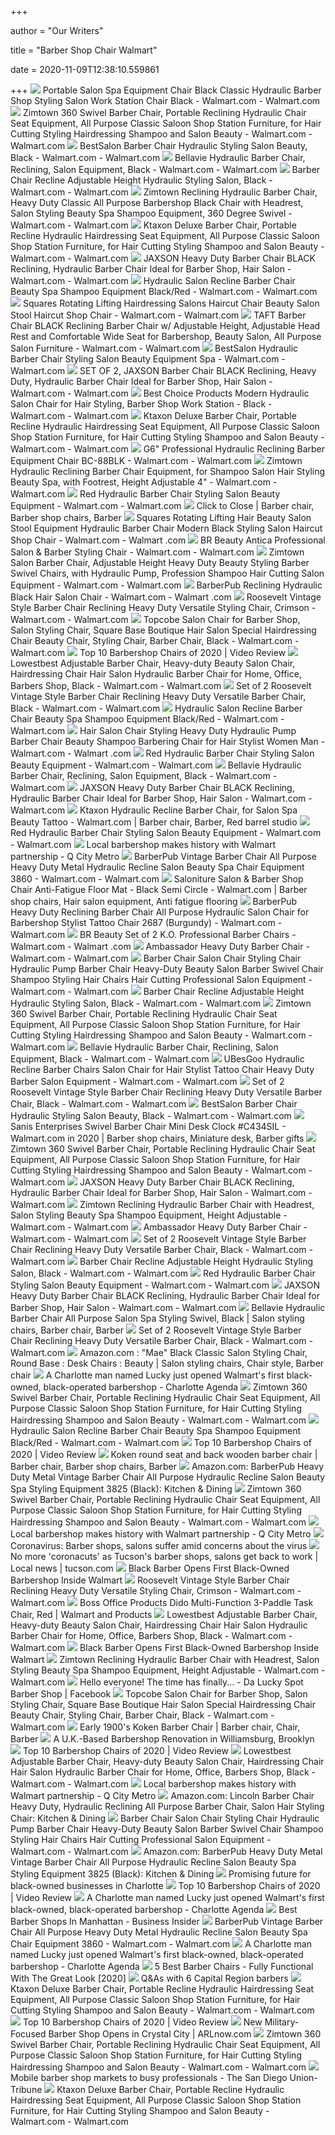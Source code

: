 +++
        
author = "Our Writers"
        
title = "Barber Shop Chair Walmart"
        
date = 2020-11-09T12:38:10.559861
        
+++
[ ![](https://i5.walmartimages.com/asr/f705a165-1dac-4d33-876a-edc4dc1e4b14_1.e042b7335a182d2341af8f5927a4e1b5.jpeg?odnWidth=612&odnHeight=612&odnBg=ffffff)](https://i5.walmartimages.com/asr/f705a165-1dac-4d33-876a-edc4dc1e4b14_1.e042b7335a182d2341af8f5927a4e1b5.jpeg?odnWidth=612&odnHeight=612&odnBg=ffffff) Portable Salon Spa Equipment Chair Black Classic Hydraulic Barber Shop  Styling Salon Work Station Chair Black - Walmart.com - Walmart.com
[ ![](https://i5.walmartimages.com/asr/ff44a8e2-49ea-4c37-85b0-2f6cb028ea7e.8020ebfbb45f53f4e939abdd30380f67.jpeg?odnWidth=612&odnHeight=612&odnBg=ffffff)](https://i5.walmartimages.com/asr/ff44a8e2-49ea-4c37-85b0-2f6cb028ea7e.8020ebfbb45f53f4e939abdd30380f67.jpeg?odnWidth=612&odnHeight=612&odnBg=ffffff) Zimtown 360 Swivel Barber Chair, Portable Reclining Hydraulic Chair Seat  Equipment, All Purpose Classic Saloon Shop Station Furniture, for Hair  Cutting Styling Hairdressing Shampoo and Salon Beauty - Walmart.com -  Walmart.com
[ ![](https://i5.walmartimages.com/asr/c088b59d-e7a7-46be-892b-fa208a996161_1.ccedc67182ed467779b8c4ead09af001.jpeg?odnWidth=612&odnHeight=612&odnBg=ffffff)](https://i5.walmartimages.com/asr/c088b59d-e7a7-46be-892b-fa208a996161_1.ccedc67182ed467779b8c4ead09af001.jpeg?odnWidth=612&odnHeight=612&odnBg=ffffff) BestSalon Barber Chair Hydraulic Styling Salon Beauty, Black - Walmart.com  - Walmart.com
[ ![](https://i5.walmartimages.com/asr/9c6ca1ea-f984-4635-a3bf-7d0bf49e2f8c_1.5ae6d17c47b47e4dc54a6c8fd3621e2c.jpeg)](https://i5.walmartimages.com/asr/9c6ca1ea-f984-4635-a3bf-7d0bf49e2f8c_1.5ae6d17c47b47e4dc54a6c8fd3621e2c.jpeg) Bellavie Hydraulic Barber Chair, Reclining, Salon Equipment, Black - Walmart.com  - Walmart.com
[ ![](https://i5.walmartimages.com/asr/113f3c6f-939a-4be8-b810-67f7dec5459c_1.9ad931f21db3edcf104d463c3b93e270.jpeg?odnWidth=612&odnHeight=612&odnBg=ffffff)](https://i5.walmartimages.com/asr/113f3c6f-939a-4be8-b810-67f7dec5459c_1.9ad931f21db3edcf104d463c3b93e270.jpeg?odnWidth=612&odnHeight=612&odnBg=ffffff) Barber Chair Recline Adjustable Height Hydraulic Styling Salon, Black -  Walmart.com - Walmart.com
[ ![](https://i5.walmartimages.com/asr/3819ce3b-fed3-4aff-b324-32ae17d878c0_1.83afa6365e835137ae3e37de453e576e.jpeg)](https://i5.walmartimages.com/asr/3819ce3b-fed3-4aff-b324-32ae17d878c0_1.83afa6365e835137ae3e37de453e576e.jpeg) Zimtown Reclining Hydraulic Barber Chair, Heavy Duty Classic All Purpose  Barbershop Black Chair with Headrest, Salon Styling Beauty Spa Shampoo  Equipment, 360 Degree Swivel - Walmart.com - Walmart.com
[ ![](https://i5.walmartimages.com/asr/f8c54132-2b13-480b-ae5b-e6fc0c302d2b.7a64b28aa58c0e84e5b3fc817771e04d.jpeg?odnWidth=612&odnHeight=612&odnBg=ffffff)](https://i5.walmartimages.com/asr/f8c54132-2b13-480b-ae5b-e6fc0c302d2b.7a64b28aa58c0e84e5b3fc817771e04d.jpeg?odnWidth=612&odnHeight=612&odnBg=ffffff) Ktaxon Deluxe Barber Chair, Portable Recline Hydraulic Hairdressing Seat  Equipment, All Purpose Classic Saloon Shop Station Furniture, for Hair  Cutting Styling Shampoo and Salon Beauty - Walmart.com - Walmart.com
[ ![](https://i5.walmartimages.com/asr/964fa335-1fbc-48f2-b592-c773ae3758b7_1.5aae990f2a3684b0eb3af55f07412bcd.jpeg)](https://i5.walmartimages.com/asr/964fa335-1fbc-48f2-b592-c773ae3758b7_1.5aae990f2a3684b0eb3af55f07412bcd.jpeg) JAXSON Heavy Duty Barber Chair BLACK Reclining, Hydraulic Barber Chair  Ideal for Barber Shop, Hair Salon - Walmart.com - Walmart.com
[ ![](https://i5.walmartimages.com/asr/c7e1fe85-8f41-4eac-9741-71b33bc47289_1.41a0fbdbeafe930189c999112f96deff.jpeg?odnWidth=612&odnHeight=612&odnBg=ffffff)](https://i5.walmartimages.com/asr/c7e1fe85-8f41-4eac-9741-71b33bc47289_1.41a0fbdbeafe930189c999112f96deff.jpeg?odnWidth=612&odnHeight=612&odnBg=ffffff) Hydraulic Salon Recline Barber Chair Beauty Spa Shampoo Equipment Black/Red  - Walmart.com - Walmart.com
[ ![](https://i5.walmartimages.com/asr/19edca51-1bf2-4b81-9230-6b305f2ae1f2_1.c2c6cf33874746d74b15d0979a70b449.jpeg?odnWidth=612&odnHeight=612&odnBg=ffffff)](https://i5.walmartimages.com/asr/19edca51-1bf2-4b81-9230-6b305f2ae1f2_1.c2c6cf33874746d74b15d0979a70b449.jpeg?odnWidth=612&odnHeight=612&odnBg=ffffff) Squares Rotating Lifting Hairdressing Salons Haircut Chair Beauty Salon  Stool Haircut Shop Chair - Walmart.com - Walmart.com
[ ![](https://i5.walmartimages.com/asr/cde96994-9aac-442f-a8c8-56bcb0e03ea9_1.288aeb75325161003d35d9bf04d9e7b1.jpeg?odnWidth=612&odnHeight=612&odnBg=ffffff)](https://i5.walmartimages.com/asr/cde96994-9aac-442f-a8c8-56bcb0e03ea9_1.288aeb75325161003d35d9bf04d9e7b1.jpeg?odnWidth=612&odnHeight=612&odnBg=ffffff) TAFT Barber Chair BLACK Reclining Barber Chair w/ Adjustable Height,  Adjustable Head Rest and Comfortable Wide Seat for Barbershop, Beauty Salon,  All Purpose Salon Furniture - Walmart.com - Walmart.com
[ ![](https://i5.walmartimages.com/asr/53c26afd-aa27-4451-bcae-4e0eb25c3d98_1.054df95b358e44fa2990e21399799a40.jpeg?odnWidth=612&odnHeight=612&odnBg=ffffff)](https://i5.walmartimages.com/asr/53c26afd-aa27-4451-bcae-4e0eb25c3d98_1.054df95b358e44fa2990e21399799a40.jpeg?odnWidth=612&odnHeight=612&odnBg=ffffff) BestSalon Hydraulic Barber Chair Styling Salon Beauty Equipment Spa -  Walmart.com - Walmart.com
[ ![](https://i5.walmartimages.com/asr/689a45d8-b662-4b90-b51e-2dc94677ba29.0029a3c8f14b58540987c98a295901d4.jpeg?odnWidth=612&odnHeight=612&odnBg=ffffff)](https://i5.walmartimages.com/asr/689a45d8-b662-4b90-b51e-2dc94677ba29.0029a3c8f14b58540987c98a295901d4.jpeg?odnWidth=612&odnHeight=612&odnBg=ffffff) SET OF 2, JAXSON Barber Chair BLACK Reclining, Heavy Duty, Hydraulic Barber  Chair Ideal for Barber Shop, Hair Salon - Walmart.com - Walmart.com
[ ![](https://i5.walmartimages.com/asr/9029dfde-857a-4198-b7db-825e92abbf02_1.7a9ba63f5689435c59b59c0d60c233da.jpeg?odnWidth=612&odnHeight=612&odnBg=ffffff)](https://i5.walmartimages.com/asr/9029dfde-857a-4198-b7db-825e92abbf02_1.7a9ba63f5689435c59b59c0d60c233da.jpeg?odnWidth=612&odnHeight=612&odnBg=ffffff) Best Choice Products Modern Hydraulic Salon Chair for Hair Styling, Barber  Shop Work Station - Black - Walmart.com - Walmart.com
[ ![](https://i5.walmartimages.com/asr/b3ca112d-fed1-498b-af44-769f91724ce6.e0d2bee6f73c7c1b21370cce2be25180.jpeg?odnWidth=612&odnHeight=612&odnBg=ffffff)](https://i5.walmartimages.com/asr/b3ca112d-fed1-498b-af44-769f91724ce6.e0d2bee6f73c7c1b21370cce2be25180.jpeg?odnWidth=612&odnHeight=612&odnBg=ffffff) Ktaxon Deluxe Barber Chair, Portable Recline Hydraulic Hairdressing Seat  Equipment, All Purpose Classic Saloon Shop Station Furniture, for Hair  Cutting Styling Shampoo and Salon Beauty - Walmart.com - Walmart.com
[ ![](https://i5.walmartimages.com/asr/b5b58b21-2433-4692-9839-d4bd4dc7e0ec_1.57d9c51cd55e41693e5486b1f29a3ea5.jpeg?odnWidth=612&odnHeight=612&odnBg=ffffff)](https://i5.walmartimages.com/asr/b5b58b21-2433-4692-9839-d4bd4dc7e0ec_1.57d9c51cd55e41693e5486b1f29a3ea5.jpeg?odnWidth=612&odnHeight=612&odnBg=ffffff) G6" Professional Hydraulic Reclining Barber Equipment Chair BC-88BLK -  Walmart.com - Walmart.com
[ ![](https://i5.walmartimages.com/asr/9f6301b2-5053-4fa4-b7f8-09c9d829eeb0_1.0daccaf3bd5651f6be72cfcc3febfa1d.jpeg?odnWidth=612&odnHeight=612&odnBg=ffffff)](https://i5.walmartimages.com/asr/9f6301b2-5053-4fa4-b7f8-09c9d829eeb0_1.0daccaf3bd5651f6be72cfcc3febfa1d.jpeg?odnWidth=612&odnHeight=612&odnBg=ffffff) Zimtown Hydraulic Reclining Barber Chair Equipment, for Shampoo Salon Hair  Styling Beauty Spa, with Footrest, Height Adjustable 4" - Walmart.com -  Walmart.com
[ ![](https://i5.walmartimages.com/asr/b1b4de24-7f1b-4021-90e4-5ae6c6784432.fb952964550d2fa4ab2c751fd8e56fcd.jpeg?odnWidth=282&odnHeight=282&odnBg=ffffff)](https://i5.walmartimages.com/asr/b1b4de24-7f1b-4021-90e4-5ae6c6784432.fb952964550d2fa4ab2c751fd8e56fcd.jpeg?odnWidth=282&odnHeight=282&odnBg=ffffff) Red Hydraulic Barber Chair Styling Salon Beauty Equipment - Walmart.com -  Walmart.com
[ ![](https://i.pinimg.com/originals/00/c7/0a/00c70a0bf7e262bf2d125b56e135d1da.jpg)](https://i.pinimg.com/originals/00/c7/0a/00c70a0bf7e262bf2d125b56e135d1da.jpg) Click to Close | Barber chair, Barber shop chairs, Barber
[ ![](https://i5.walmartimages.com/asr/3f0d68c3-ab81-488c-93e7-dd5809ad769a_1.df7656b9b958f71da482aee49564ff55.jpeg?odnWidth=612&odnHeight=612&odnBg=ffffff)](https://i5.walmartimages.com/asr/3f0d68c3-ab81-488c-93e7-dd5809ad769a_1.df7656b9b958f71da482aee49564ff55.jpeg?odnWidth=612&odnHeight=612&odnBg=ffffff) Squares Rotating Lifting Hair Beauty Salon Stool Equipment Hydraulic Barber  Chair Modern Black Styling Salon Haircut Shop Chair - Walmart.com - Walmart .com
[ ![](https://i5.walmartimages.com/asr/e2c4aed8-1c3d-4cbf-aafb-6fa7ff3cd3f2_1.374b1aaac71aab2271f6126ac8ac66a1.jpeg?odnWidth=612&odnHeight=612&odnBg=ffffff)](https://i5.walmartimages.com/asr/e2c4aed8-1c3d-4cbf-aafb-6fa7ff3cd3f2_1.374b1aaac71aab2271f6126ac8ac66a1.jpeg?odnWidth=612&odnHeight=612&odnBg=ffffff) BR Beauty Antica Professional Salon & Barber Styling Chair - Walmart.com -  Walmart.com
[ ![](https://i5.walmartimages.com/asr/6c070b3b-dd5f-4718-9289-0b1034f1759f.2db9f31fef7bc0986d3046eadfe16c42.jpeg)](https://i5.walmartimages.com/asr/6c070b3b-dd5f-4718-9289-0b1034f1759f.2db9f31fef7bc0986d3046eadfe16c42.jpeg) Zimtown Salon Barber Chair, Adjustable Height Heavy Duty Beauty Styling  Barber Swivel Chairs, with Hydraulic Pump, Profession Shampoo Hair Cutting  Salon Equipment - Walmart.com - Walmart.com
[ ![](https://i5.walmartimages.com/asr/7f969e08-df90-45c3-9944-e238f28c0a72_1.b8536b2bceba7be7bf469dceb3a013ed.jpeg?odnWidth=612&odnHeight=612&odnBg=ffffff)](https://i5.walmartimages.com/asr/7f969e08-df90-45c3-9944-e238f28c0a72_1.b8536b2bceba7be7bf469dceb3a013ed.jpeg?odnWidth=612&odnHeight=612&odnBg=ffffff) BarberPub Reclining Hydraulic Black Hair Salon Chair - Walmart.com - Walmart .com
[ ![](https://i5.walmartimages.com/asr/3fc4850f-b129-41d9-8679-aafa8c17b0c8_1.45c5826b88816affc7e253bbdfb75132.jpeg?odnWidth=612&odnHeight=612&odnBg=ffffff)](https://i5.walmartimages.com/asr/3fc4850f-b129-41d9-8679-aafa8c17b0c8_1.45c5826b88816affc7e253bbdfb75132.jpeg?odnWidth=612&odnHeight=612&odnBg=ffffff) Roosevelt Vintage Style Barber Chair Reclining Heavy Duty Versatile Styling  Chair, Crimson - Walmart.com - Walmart.com
[ ![](https://i5.walmartimages.com/asr/4fe01c19-fc06-43d4-bff3-e1ffa9b7e24b_1.59856f56f242fc78ee4bf5bf00dab3ff.jpeg)](https://i5.walmartimages.com/asr/4fe01c19-fc06-43d4-bff3-e1ffa9b7e24b_1.59856f56f242fc78ee4bf5bf00dab3ff.jpeg) Topcobe Salon Chair for Barber Shop, Salon Styling Chair, Square Base  Boutique Hair Salon Special Hairdressing Chair Beauty Chair, Styling Chair, Barber  Chair, Black - Walmart.com - Walmart.com
[ ![](https://images.ezvid.com/image/upload/fl_immutable_cache/e_trim/c_pad,f_auto,h_270,q_auto:eco/v9t2ughqyk1sjyqkoabx)](https://images.ezvid.com/image/upload/fl_immutable_cache/e_trim/c_pad,f_auto,h_270,q_auto:eco/v9t2ughqyk1sjyqkoabx) Top 10 Barbershop Chairs of 2020 | Video Review
[ ![](https://i5.walmartimages.com/asr/b187c7f1-3253-4fd5-84cb-49049e206c6b_1.da7a481f0cc36ee5aeb089734f855c41.jpeg)](https://i5.walmartimages.com/asr/b187c7f1-3253-4fd5-84cb-49049e206c6b_1.da7a481f0cc36ee5aeb089734f855c41.jpeg) Lowestbest Adjustable Barber Chair, Heavy-duty Beauty Salon Chair,  Hairdressing Chair Hair Salon Hydraulic Barber Chair for Home, Office, Barbers  Shop, Black - Walmart.com - Walmart.com
[ ![](https://i5.walmartimages.com/asr/aa7530b9-4fd7-4cbc-8e46-dba9f6571242.e6bbae7787fb99228535b7b4b4793632.jpeg)](https://i5.walmartimages.com/asr/aa7530b9-4fd7-4cbc-8e46-dba9f6571242.e6bbae7787fb99228535b7b4b4793632.jpeg) Set of 2 Roosevelt Vintage Style Barber Chair Reclining Heavy Duty  Versatile Barber Chair, Black - Walmart.com - Walmart.com
[ ![](https://i5.walmartimages.com/asr/9633305e-c961-4dd0-bc1c-e1ad5fb88030_1.cb7d2e11c2a63560d7313403e743e776.jpeg)](https://i5.walmartimages.com/asr/9633305e-c961-4dd0-bc1c-e1ad5fb88030_1.cb7d2e11c2a63560d7313403e743e776.jpeg) Hydraulic Salon Recline Barber Chair Beauty Spa Shampoo Equipment Black/Red  - Walmart.com - Walmart.com
[ ![](https://i5.walmartimages.com/asr/bab49eec-981e-4628-9dae-2077aa647388_1.2a790aee721023211210c8d5217c7763.jpeg?odnWidth=612&odnHeight=612&odnBg=ffffff)](https://i5.walmartimages.com/asr/bab49eec-981e-4628-9dae-2077aa647388_1.2a790aee721023211210c8d5217c7763.jpeg?odnWidth=612&odnHeight=612&odnBg=ffffff) Hair Salon Chair Styling Heavy Duty Hydraulic Pump Barber Chair Beauty  Shampoo Barbering Chair for Hair Stylist Women Man - Walmart.com - Walmart .com
[ ![](https://i5.walmartimages.com/asr/4ba6527f-0b7f-410a-8f6c-7a466ec3b600.5ce144e0ebf4ef93f988292f932a32d4.jpeg?odnWidth=282&odnHeight=282&odnBg=ffffff)](https://i5.walmartimages.com/asr/4ba6527f-0b7f-410a-8f6c-7a466ec3b600.5ce144e0ebf4ef93f988292f932a32d4.jpeg?odnWidth=282&odnHeight=282&odnBg=ffffff) Red Hydraulic Barber Chair Styling Salon Beauty Equipment - Walmart.com -  Walmart.com
[ ![](https://i5.walmartimages.com/asr/61f32275-19a0-446d-9801-89bd0008e47e_1.db75cc734553c53421e4a88f3bb2eba2.jpeg)](https://i5.walmartimages.com/asr/61f32275-19a0-446d-9801-89bd0008e47e_1.db75cc734553c53421e4a88f3bb2eba2.jpeg) Bellavie Hydraulic Barber Chair, Reclining, Salon Equipment, Black - Walmart.com  - Walmart.com
[ ![](https://i5.walmartimages.com/asr/878c922c-462a-47d0-97fd-df016cb2c14c.9007a00ad546e76b451b17afd66d4bd1.jpeg)](https://i5.walmartimages.com/asr/878c922c-462a-47d0-97fd-df016cb2c14c.9007a00ad546e76b451b17afd66d4bd1.jpeg) JAXSON Heavy Duty Barber Chair BLACK Reclining, Hydraulic Barber Chair  Ideal for Barber Shop, Hair Salon - Walmart.com - Walmart.com
[ ![](https://i.pinimg.com/474x/52/83/9c/52839cbcfa0c65e0f6b957f800ee0b6d.jpg)](https://i.pinimg.com/474x/52/83/9c/52839cbcfa0c65e0f6b957f800ee0b6d.jpg) Ktaxon Hydraulic Recline Barber Chair, for Salon Spa Beauty Tattoo - Walmart.com  | Barber chair, Barber, Red barrel studio
[ ![](https://i5.walmartimages.com/asr/4ce53436-fb89-4653-ba8f-27c0fc2c9389_1.1927c8def92e5a7e4bed39ee16980b4e.jpeg)](https://i5.walmartimages.com/asr/4ce53436-fb89-4653-ba8f-27c0fc2c9389_1.1927c8def92e5a7e4bed39ee16980b4e.jpeg) Red Hydraulic Barber Chair Styling Salon Beauty Equipment - Walmart.com -  Walmart.com
[ ![](https://qcitymetro.com/wp-content/uploads/2019/09/Shaun-Corbett-Lucky-Spot-barbershop.jpg)](https://qcitymetro.com/wp-content/uploads/2019/09/Shaun-Corbett-Lucky-Spot-barbershop.jpg) Local barbershop makes history with Walmart partnership - Q City Metro
[ ![](https://i5.walmartimages.com/asr/209f7ae5-b4f5-4398-9ab6-f21c542dc92b_1.47422b6795445251ebf14f50298b3332.jpeg)](https://i5.walmartimages.com/asr/209f7ae5-b4f5-4398-9ab6-f21c542dc92b_1.47422b6795445251ebf14f50298b3332.jpeg) BarberPub Vintage Barber Chair All Purpose Heavy Duty Metal Hydraulic  Recline Salon Beauty Spa Chair Equipment 3860 - Walmart.com - Walmart.com
[ ![](https://i.pinimg.com/originals/de/7b/5e/de7b5e35b485c8a81a0b1e75495dc5b1.jpg)](https://i.pinimg.com/originals/de/7b/5e/de7b5e35b485c8a81a0b1e75495dc5b1.jpg) Saloniture Salon & Barber Shop Chair Anti-Fatigue Floor Mat - Black Semi  Circle - Walmart.com | Barber shop chairs, Hair salon equipment, Anti  fatigue flooring
[ ![](https://i5.walmartimages.com/asr/17824e58-089c-426b-afec-eb89f0e09b79_1.1c0f12b3d6a11d660e6879a2b14fe0e3.jpeg)](https://i5.walmartimages.com/asr/17824e58-089c-426b-afec-eb89f0e09b79_1.1c0f12b3d6a11d660e6879a2b14fe0e3.jpeg) BarberPub Heavy Duty Reclining Barber Chair All Purpose Hydraulic Salon  Chair for Barbershop Stylist Tattoo Chair 2687 (Burgundy) - Walmart.com -  Walmart.com
[ ![](https://i5.walmartimages.com/asr/df9f19e5-8e82-4c8a-8349-8f0bced4fed3_1.b28a9301db525d64f2fcfce803bd0c70.jpeg)](https://i5.walmartimages.com/asr/df9f19e5-8e82-4c8a-8349-8f0bced4fed3_1.b28a9301db525d64f2fcfce803bd0c70.jpeg) BR Beauty Set of 2 K.O. Professional Barber Chairs - Walmart.com - Walmart .com
[ ![](https://i5.walmartimages.com/asr/45b037a5-6a1b-41dd-9f15-4ab120f8e3ee_1.5fe155daf7f25c004c17c9991b61a3ee.jpeg)](https://i5.walmartimages.com/asr/45b037a5-6a1b-41dd-9f15-4ab120f8e3ee_1.5fe155daf7f25c004c17c9991b61a3ee.jpeg) Ambassador Heavy Duty Barber Chair - Walmart.com - Walmart.com
[ ![](https://i5.walmartimages.com/asr/0ff2af60-5e12-41f8-95d0-b4615c5f0c43_1.0eacb928dee6e639fef19491d0b9772a.jpeg?odnWidth=612&odnHeight=612&odnBg=ffffff)](https://i5.walmartimages.com/asr/0ff2af60-5e12-41f8-95d0-b4615c5f0c43_1.0eacb928dee6e639fef19491d0b9772a.jpeg?odnWidth=612&odnHeight=612&odnBg=ffffff) Barber Chair Salon Chair Styling Chair Hydraulic Pump Barber Chair  Heavy-Duty Beauty Salon Barber Swivel Chair Shampoo Styling Hair Chairs  Hair Cutting Professional Salon Equipment - Walmart.com - Walmart.com
[ ![](https://i5.walmartimages.com/asr/fe4e5c20-bcb1-47d0-b14b-642b5c181cf8_1.ea04eb31b837c4d008a32fc1fd906d36.jpeg)](https://i5.walmartimages.com/asr/fe4e5c20-bcb1-47d0-b14b-642b5c181cf8_1.ea04eb31b837c4d008a32fc1fd906d36.jpeg) Barber Chair Recline Adjustable Height Hydraulic Styling Salon, Black -  Walmart.com - Walmart.com
[ ![](https://i5.walmartimages.com/asr/1d7376ce-ecb3-4f13-a3cd-10fc7cc84dd2.ea313c6ecc6f9c1fe80648dddcf68c2e.jpeg)](https://i5.walmartimages.com/asr/1d7376ce-ecb3-4f13-a3cd-10fc7cc84dd2.ea313c6ecc6f9c1fe80648dddcf68c2e.jpeg) Zimtown 360 Swivel Barber Chair, Portable Reclining Hydraulic Chair Seat  Equipment, All Purpose Classic Saloon Shop Station Furniture, for Hair  Cutting Styling Hairdressing Shampoo and Salon Beauty - Walmart.com -  Walmart.com
[ ![](https://i5.walmartimages.com/asr/736b26f2-7bcc-42bc-8673-271f0facab92_1.77c9534cd7ee9fd0644cac451489e216.jpeg)](https://i5.walmartimages.com/asr/736b26f2-7bcc-42bc-8673-271f0facab92_1.77c9534cd7ee9fd0644cac451489e216.jpeg) Bellavie Hydraulic Barber Chair, Reclining, Salon Equipment, Black - Walmart.com  - Walmart.com
[ ![](https://i5.walmartimages.com/asr/37912d8e-fcaf-486a-a380-bbe4756ac617_1.ceb273f6ce1d3ac9a1edc79be24834e6.jpeg?odnWidth=612&odnHeight=612&odnBg=ffffff)](https://i5.walmartimages.com/asr/37912d8e-fcaf-486a-a380-bbe4756ac617_1.ceb273f6ce1d3ac9a1edc79be24834e6.jpeg?odnWidth=612&odnHeight=612&odnBg=ffffff) UBesGoo Hydraulic Recline Barber Chairs Salon Chair for Hair Stylist Tattoo  Chair Heavy Duty Barber Salon Equipment - Walmart.com - Walmart.com
[ ![](https://i5.walmartimages.com/asr/a4b8fdd3-0fbc-4756-a5de-bc00fba9a301.8587322ed2d5551aa1f7e82652411753.jpeg)](https://i5.walmartimages.com/asr/a4b8fdd3-0fbc-4756-a5de-bc00fba9a301.8587322ed2d5551aa1f7e82652411753.jpeg) Set of 2 Roosevelt Vintage Style Barber Chair Reclining Heavy Duty  Versatile Barber Chair, Black - Walmart.com - Walmart.com
[ ![](https://i5.walmartimages.com/asr/bcc5e61a-71c8-4776-824d-cf681e46e5e1_1.d83cc3da6b989e1fba122dd4f40fde0c.jpeg)](https://i5.walmartimages.com/asr/bcc5e61a-71c8-4776-824d-cf681e46e5e1_1.d83cc3da6b989e1fba122dd4f40fde0c.jpeg) BestSalon Barber Chair Hydraulic Styling Salon Beauty, Black - Walmart.com  - Walmart.com
[ ![](https://i.pinimg.com/474x/c8/53/25/c8532513e3952576c436db81102d6751.jpg)](https://i.pinimg.com/474x/c8/53/25/c8532513e3952576c436db81102d6751.jpg) Sanis Enterprises Swivel Barber Chair Mini Desk Clock #C434SIL - Walmart.com  in 2020 | Barber shop chairs, Miniature desk, Barber gifts
[ ![](https://i5.walmartimages.com/asr/6a55dc63-581d-4bef-860a-bf4e9c29c78b.2f4fa8a4e00129ac50593a52bd5387ba.jpeg)](https://i5.walmartimages.com/asr/6a55dc63-581d-4bef-860a-bf4e9c29c78b.2f4fa8a4e00129ac50593a52bd5387ba.jpeg) Zimtown 360 Swivel Barber Chair, Portable Reclining Hydraulic Chair Seat  Equipment, All Purpose Classic Saloon Shop Station Furniture, for Hair  Cutting Styling Hairdressing Shampoo and Salon Beauty - Walmart.com -  Walmart.com
[ ![](https://i5.walmartimages.com/asr/1eb511aa-7dbf-49e6-b3f8-7d3de09f110f.4458430fb22f186cc9c190a22a710e44.jpeg)](https://i5.walmartimages.com/asr/1eb511aa-7dbf-49e6-b3f8-7d3de09f110f.4458430fb22f186cc9c190a22a710e44.jpeg) JAXSON Heavy Duty Barber Chair BLACK Reclining, Hydraulic Barber Chair  Ideal for Barber Shop, Hair Salon - Walmart.com - Walmart.com
[ ![](https://i5.walmartimages.com/asr/3538bea1-8ece-4e3f-a143-885463eaefe3_1.8b7e81181db9b0a5b044bf65407d4a13.jpeg)](https://i5.walmartimages.com/asr/3538bea1-8ece-4e3f-a143-885463eaefe3_1.8b7e81181db9b0a5b044bf65407d4a13.jpeg) Zimtown Reclining Hydraulic Barber Chair with Headrest, Salon Styling  Beauty Spa Shampoo Equipment, Height Adjustable - Walmart.com - Walmart.com
[ ![](https://i5.walmartimages.com/asr/abc096ad-07f5-4b6b-a3fd-deb20885852f_1.e8ef3e3483e69f1ecc0df7e11bc5c077.jpeg)](https://i5.walmartimages.com/asr/abc096ad-07f5-4b6b-a3fd-deb20885852f_1.e8ef3e3483e69f1ecc0df7e11bc5c077.jpeg) Ambassador Heavy Duty Barber Chair - Walmart.com - Walmart.com
[ ![](https://i5.walmartimages.com/asr/9845c098-4cf0-47cd-9d13-0ec7eaf2813b.4269e515cbd7bb7e99448c52739ef180.jpeg)](https://i5.walmartimages.com/asr/9845c098-4cf0-47cd-9d13-0ec7eaf2813b.4269e515cbd7bb7e99448c52739ef180.jpeg) Set of 2 Roosevelt Vintage Style Barber Chair Reclining Heavy Duty  Versatile Barber Chair, Black - Walmart.com - Walmart.com
[ ![](https://i5.walmartimages.com/asr/a3ad67b5-5f45-47f6-8503-36dab02fec67_1.8172f3a949a2700ba37ab64e5296502f.jpeg)](https://i5.walmartimages.com/asr/a3ad67b5-5f45-47f6-8503-36dab02fec67_1.8172f3a949a2700ba37ab64e5296502f.jpeg) Barber Chair Recline Adjustable Height Hydraulic Styling Salon, Black -  Walmart.com - Walmart.com
[ ![](https://i5.walmartimages.com/asr/fc45235a-8c3c-4d97-8306-54aff108bb09_1.885aafb2b0dacd195c7b12bb2074404e.jpeg)](https://i5.walmartimages.com/asr/fc45235a-8c3c-4d97-8306-54aff108bb09_1.885aafb2b0dacd195c7b12bb2074404e.jpeg) Red Hydraulic Barber Chair Styling Salon Beauty Equipment - Walmart.com -  Walmart.com
[ ![](https://i5.walmartimages.com/asr/bf2d4ad3-aada-4331-8dc3-57ea5b0012a5.38b33121b35a8082ea0d9d83d2fda36e.jpeg)](https://i5.walmartimages.com/asr/bf2d4ad3-aada-4331-8dc3-57ea5b0012a5.38b33121b35a8082ea0d9d83d2fda36e.jpeg) JAXSON Heavy Duty Barber Chair BLACK Reclining, Hydraulic Barber Chair  Ideal for Barber Shop, Hair Salon - Walmart.com - Walmart.com
[ ![](https://i.pinimg.com/originals/14/42/33/144233210ab0c7bcb0a389a43e14b6d7.jpg)](https://i.pinimg.com/originals/14/42/33/144233210ab0c7bcb0a389a43e14b6d7.jpg) Bellavie Hydraulic Barber Chair All Purpose Salon Spa Styling Swivel, Black  | Salon styling chairs, Barber chair, Barber
[ ![](https://i5.walmartimages.com/asr/6a62c118-6ad2-499e-b2e9-0fe8d11000ae.80d8460d48a979b4cd4400499cf18048.jpeg)](https://i5.walmartimages.com/asr/6a62c118-6ad2-499e-b2e9-0fe8d11000ae.80d8460d48a979b4cd4400499cf18048.jpeg) Set of 2 Roosevelt Vintage Style Barber Chair Reclining Heavy Duty  Versatile Barber Chair, Black - Walmart.com - Walmart.com
[ ![](https://i.pinimg.com/originals/b4/d8/d6/b4d8d61c579156c4cd2dceb632a3e2ff.jpg)](https://i.pinimg.com/originals/b4/d8/d6/b4d8d61c579156c4cd2dceb632a3e2ff.jpg) Amazon.com : "Mae" Black Classic Salon Styling Chair, Round Base : Desk  Chairs : Beauty | Salon styling chairs, Chair style, Barber chair
[ ![](https://charlotteagenda-charlotteagenda.netdna-ssl.com/wp-content/uploads/2019/10/Lucky_Walmart.jpg)](https://charlotteagenda-charlotteagenda.netdna-ssl.com/wp-content/uploads/2019/10/Lucky_Walmart.jpg) A Charlotte man named Lucky just opened Walmart's first black-owned,  black-operated barbershop - Charlotte Agenda
[ ![](https://i5.walmartimages.com/asr/690c47aa-df90-43f8-9e70-d32f2b16558e.ee4f8bf120d2dcc66013e9d128afc097.jpeg)](https://i5.walmartimages.com/asr/690c47aa-df90-43f8-9e70-d32f2b16558e.ee4f8bf120d2dcc66013e9d128afc097.jpeg) Zimtown 360 Swivel Barber Chair, Portable Reclining Hydraulic Chair Seat  Equipment, All Purpose Classic Saloon Shop Station Furniture, for Hair  Cutting Styling Hairdressing Shampoo and Salon Beauty - Walmart.com -  Walmart.com
[ ![](https://i5.walmartimages.com/asr/ad30e4d4-806d-49f5-86f1-a3390216cdf2_1.129d9518b20a9c65541af7c9a1b004d7.jpeg)](https://i5.walmartimages.com/asr/ad30e4d4-806d-49f5-86f1-a3390216cdf2_1.129d9518b20a9c65541af7c9a1b004d7.jpeg) Hydraulic Salon Recline Barber Chair Beauty Spa Shampoo Equipment Black/Red  - Walmart.com - Walmart.com
[ ![](https://images.ezvid.com/image/upload/c_scale,f_auto,h_720,q_auto:eco,w_1280/c_scale,h_720,l_swvde36fxaazml68wx3e,w_1280/white16by9_sqmvhu)](https://images.ezvid.com/image/upload/c_scale,f_auto,h_720,q_auto:eco,w_1280/c_scale,h_720,l_swvde36fxaazml68wx3e,w_1280/white16by9_sqmvhu) Top 10 Barbershop Chairs of 2020 | Video Review
[ ![](https://i.pinimg.com/originals/c0/e8/dd/c0e8dd25f9c0c13be476665051518738.jpg)](https://i.pinimg.com/originals/c0/e8/dd/c0e8dd25f9c0c13be476665051518738.jpg) Koken round seat and back wooden barber chair | Barber chair, Barber shop  chairs, Barber
[ ![](https://images-na.ssl-images-amazon.com/images/I/71zySWfPFDL._AC_SL1500_.jpg)](https://images-na.ssl-images-amazon.com/images/I/71zySWfPFDL._AC_SL1500_.jpg) Amazon.com: BarberPub Heavy Duty Metal Vintage Barber Chair All Purpose  Hydraulic Recline Salon Beauty Spa Styling Equipment 3825 (Black): Kitchen  & Dining
[ ![](https://i5.walmartimages.com/asr/34848b40-aacf-43fc-9195-293dc0a5c562.3c8c5f7ba9e88c62093c83745fecae20.jpeg)](https://i5.walmartimages.com/asr/34848b40-aacf-43fc-9195-293dc0a5c562.3c8c5f7ba9e88c62093c83745fecae20.jpeg) Zimtown 360 Swivel Barber Chair, Portable Reclining Hydraulic Chair Seat  Equipment, All Purpose Classic Saloon Shop Station Furniture, for Hair  Cutting Styling Hairdressing Shampoo and Salon Beauty - Walmart.com -  Walmart.com
[ ![](https://qcitymetro.com/wp-content/uploads/2019/09/Lucky-Spot-barbershop.jpg)](https://qcitymetro.com/wp-content/uploads/2019/09/Lucky-Spot-barbershop.jpg) Local barbershop makes history with Walmart partnership - Q City Metro
[ ![](https://www.gannett-cdn.com/presto/2020/04/10/USAT/0dd90475-863f-4d33-afea-309b86bac65c-Robert_Koske.jpg)](https://www.gannett-cdn.com/presto/2020/04/10/USAT/0dd90475-863f-4d33-afea-309b86bac65c-Robert_Koske.jpg) Coronavirus: Barber shops, salons suffer amid concerns about the virus
[ ![](https://bloximages.chicago2.vip.townnews.com/tucson.com/content/tncms/assets/v3/editorial/5/a4/5a4431e2-53c1-54c8-aa39-4ae68c680147/5eb5ea53abbca.image.jpg?crop=1826%2C1027%2C0%2C53&resize=1826%2C1027&order=crop%2Cresize)](https://bloximages.chicago2.vip.townnews.com/tucson.com/content/tncms/assets/v3/editorial/5/a4/5a4431e2-53c1-54c8-aa39-4ae68c680147/5eb5ea53abbca.image.jpg?crop=1826%2C1027%2C0%2C53&resize=1826%2C1027&order=crop%2Cresize) No more 'coronacuts' as Tucson's barber shops, salons get back to work |  Local news | tucson.com
[ ![](https://www.blackenterprise.com/wp-content/blogs.dir/1/files/2019/12/Black-Barbershop.jpg)](https://www.blackenterprise.com/wp-content/blogs.dir/1/files/2019/12/Black-Barbershop.jpg) Black Barber Opens First Black-Owned Barbershop Inside Walmart
[ ![](https://i5.walmartimages.com/asr/2f8b945a-f1b5-4a91-99f1-2c62d2f83cc3_1.7fee3ce81ca09b83ac484d8b053980e3.jpeg)](https://i5.walmartimages.com/asr/2f8b945a-f1b5-4a91-99f1-2c62d2f83cc3_1.7fee3ce81ca09b83ac484d8b053980e3.jpeg) Roosevelt Vintage Style Barber Chair Reclining Heavy Duty Versatile Styling  Chair, Crimson - Walmart.com - Walmart.com
[ ![](https://i.pinimg.com/236x/3f/a2/06/3fa2069a4ead7b4529fbcc036a4c01c5--barber-shop-interior-vintage-barber.jpg)](https://i.pinimg.com/236x/3f/a2/06/3fa2069a4ead7b4529fbcc036a4c01c5--barber-shop-interior-vintage-barber.jpg) Boss Office Products Dido Multi-Function 3-Paddle Task Chair, Red | Walmart  and Products
[ ![](https://i5.walmartimages.com/asr/3b84f2bc-0d4d-4e13-ae3e-b948c4577a92_1.9054be34950bf59e5205447be8e3d151.jpeg)](https://i5.walmartimages.com/asr/3b84f2bc-0d4d-4e13-ae3e-b948c4577a92_1.9054be34950bf59e5205447be8e3d151.jpeg) Lowestbest Adjustable Barber Chair, Heavy-duty Beauty Salon Chair,  Hairdressing Chair Hair Salon Hydraulic Barber Chair for Home, Office, Barbers  Shop, Black - Walmart.com - Walmart.com
[ ![](https://a9p9n2x2.stackpathcdn.com/wp-content/blogs.dir/1/files/2019/12/black-barber-1024x1024.jpg)](https://a9p9n2x2.stackpathcdn.com/wp-content/blogs.dir/1/files/2019/12/black-barber-1024x1024.jpg) Black Barber Opens First Black-Owned Barbershop Inside Walmart
[ ![](https://i5.walmartimages.com/asr/0a543d1e-d548-4e16-a25b-4bf9e43af995_1.7e4be92938d00395c2c923230cbe1f88.jpeg)](https://i5.walmartimages.com/asr/0a543d1e-d548-4e16-a25b-4bf9e43af995_1.7e4be92938d00395c2c923230cbe1f88.jpeg) Zimtown Reclining Hydraulic Barber Chair with Headrest, Salon Styling  Beauty Spa Shampoo Equipment, Height Adjustable - Walmart.com - Walmart.com
[ ![](https://lookaside.fbsbx.com/lookaside/crawler/media/?media_id=2414129521988944)](https://lookaside.fbsbx.com/lookaside/crawler/media/?media_id=2414129521988944) Hello everyone! The time has finally... - Da Lucky Spot Barber Shop |  Facebook
[ ![](https://i5.walmartimages.com/asr/f9b8f6a9-a8d2-4163-b16c-207090cd7ae9_1.08fe459a8dee8e9d7ae3d0fde0996e86.jpeg)](https://i5.walmartimages.com/asr/f9b8f6a9-a8d2-4163-b16c-207090cd7ae9_1.08fe459a8dee8e9d7ae3d0fde0996e86.jpeg) Topcobe Salon Chair for Barber Shop, Salon Styling Chair, Square Base  Boutique Hair Salon Special Hairdressing Chair Beauty Chair, Styling Chair, Barber  Chair, Black - Walmart.com - Walmart.com
[ ![](https://i.pinimg.com/originals/c7/f5/67/c7f56750ff25067c130ee3ecf2154d78.jpg)](https://i.pinimg.com/originals/c7/f5/67/c7f56750ff25067c130ee3ecf2154d78.jpg) Early 1900's Koken Barber Chair | Barber chair, Chair, Barber
[ ![](https://sweeten.com/wp-content/uploads/2019/07/SWEETEN-StevenRoss-BarberShop-05.jpg)](https://sweeten.com/wp-content/uploads/2019/07/SWEETEN-StevenRoss-BarberShop-05.jpg) A U.K.-Based Barbershop Renovation in Williamsburg, Brooklyn
[ ![](https://images.ezvid.com/image/upload/fl_immutable_cache/e_trim/c_pad,f_auto,h_270,q_auto:eco/bporwvp18tpdgqh7njd2)](https://images.ezvid.com/image/upload/fl_immutable_cache/e_trim/c_pad,f_auto,h_270,q_auto:eco/bporwvp18tpdgqh7njd2) Top 10 Barbershop Chairs of 2020 | Video Review
[ ![](https://i5.walmartimages.com/asr/3ccff21d-0732-49b7-8576-8603f3ac27a1_1.85e3d7eae47b8b35217d037f29b60f06.jpeg)](https://i5.walmartimages.com/asr/3ccff21d-0732-49b7-8576-8603f3ac27a1_1.85e3d7eae47b8b35217d037f29b60f06.jpeg) Lowestbest Adjustable Barber Chair, Heavy-duty Beauty Salon Chair,  Hairdressing Chair Hair Salon Hydraulic Barber Chair for Home, Office, Barbers  Shop, Black - Walmart.com - Walmart.com
[ ![](http://qcitymetro.com/wp-content/uploads/2019/09/Tim-Ellerbe-Lucky-Spot-barbershop-solo-1024x682.jpg)](http://qcitymetro.com/wp-content/uploads/2019/09/Tim-Ellerbe-Lucky-Spot-barbershop-solo-1024x682.jpg) Local barbershop makes history with Walmart partnership - Q City Metro
[ ![](https://images-na.ssl-images-amazon.com/images/I/71xvDhZecIL._SL1500_.jpg)](https://images-na.ssl-images-amazon.com/images/I/71xvDhZecIL._SL1500_.jpg) Amazon.com: Lincoln Barber Chair Heavy Duty, Hydraulic Reclining All  Purpose Barber Chair, Salon Hair Styling Chair: Kitchen & Dining
[ ![](https://i5.walmartimages.com/asr/5ceb733e-c745-4310-9622-eb8b23b4df37_1.765c5ba77056e1d6b3d3fa956e6ec1b5.jpeg)](https://i5.walmartimages.com/asr/5ceb733e-c745-4310-9622-eb8b23b4df37_1.765c5ba77056e1d6b3d3fa956e6ec1b5.jpeg) Barber Chair Salon Chair Styling Chair Hydraulic Pump Barber Chair  Heavy-Duty Beauty Salon Barber Swivel Chair Shampoo Styling Hair Chairs  Hair Cutting Professional Salon Equipment - Walmart.com - Walmart.com
[ ![](https://m.media-amazon.com/images/S/aplus-media/vc/5fb4899b-1964-4578-8a18-6856e717847f.__CR3,0,1940,1200_PT0_SX970_V1___.jpg)](https://m.media-amazon.com/images/S/aplus-media/vc/5fb4899b-1964-4578-8a18-6856e717847f.__CR3,0,1940,1200_PT0_SX970_V1___.jpg) Amazon.com: BarberPub Heavy Duty Metal Vintage Barber Chair All Purpose  Hydraulic Recline Salon Beauty Spa Styling Equipment 3825 (Black): Kitchen  & Dining
[ ![](https://d1acid63ghtydj.cloudfront.net/10-05-2019/t_52e7445e582248e7876ffc5f6fa859fb_name_file_1280x720_2000_v3_1_.jpg)](https://d1acid63ghtydj.cloudfront.net/10-05-2019/t_52e7445e582248e7876ffc5f6fa859fb_name_file_1280x720_2000_v3_1_.jpg) Promising future for black-owned businesses in Charlotte
[ ![](https://images.ezvid.com/image/upload/fl_immutable_cache/e_trim/c_pad,f_auto,h_300,w_600,q_auto:eco/taal1xecevsj15xftuic)](https://images.ezvid.com/image/upload/fl_immutable_cache/e_trim/c_pad,f_auto,h_300,w_600,q_auto:eco/taal1xecevsj15xftuic) Top 10 Barbershop Chairs of 2020 | Video Review
[ ![](https://charlotteagenda-charlotteagenda.netdna-ssl.com/wp-content/uploads/2019/10/DaLuckySpot.jpg)](https://charlotteagenda-charlotteagenda.netdna-ssl.com/wp-content/uploads/2019/10/DaLuckySpot.jpg) A Charlotte man named Lucky just opened Walmart's first black-owned,  black-operated barbershop - Charlotte Agenda
[ ![](https://i.insider.com/520104dc6bb3f74f36000012?width=1100&format=jpeg&auto=webp)](https://i.insider.com/520104dc6bb3f74f36000012?width=1100&format=jpeg&auto=webp) Best Barber Shops In Manhattan - Business Insider
[ ![](https://i5.walmartimages.com/asr/e0af6019-270f-49ef-9e59-a1fc2dcaced4_1.530c2dd180b91350eaeb14b4a50d1965.jpeg)](https://i5.walmartimages.com/asr/e0af6019-270f-49ef-9e59-a1fc2dcaced4_1.530c2dd180b91350eaeb14b4a50d1965.jpeg) BarberPub Vintage Barber Chair All Purpose Heavy Duty Metal Hydraulic  Recline Salon Beauty Spa Chair Equipment 3860 - Walmart.com - Walmart.com
[ ![](https://charlotteagenda-charlotteagenda.netdna-ssl.com/wp-content/uploads/2019/10/Vi_dancing.jpg)](https://charlotteagenda-charlotteagenda.netdna-ssl.com/wp-content/uploads/2019/10/Vi_dancing.jpg) A Charlotte man named Lucky just opened Walmart's first black-owned,  black-operated barbershop - Charlotte Agenda
[ ![](https://beardoholic.com/wp-content/uploads/2018/08/Best-barber-chair.jpg)](https://beardoholic.com/wp-content/uploads/2018/08/Best-barber-chair.jpg) 5 Best Barber Chairs - Fully Functional With The Great Look [2020]
[ ![](https://s.hdnux.com/photos/41/12/07/8692218/7/rawImage.jpg)](https://s.hdnux.com/photos/41/12/07/8692218/7/rawImage.jpg) Q&As with 6 Capital Region barbers
[ ![](https://i5.walmartimages.com/asr/c59bf3aa-9e26-4572-917d-b7fd89382de3_1.96905f49a37e57a7034b3d7aebb433bb.jpeg?odnWidth=282&odnHeight=282&odnBg=ffffff)](https://i5.walmartimages.com/asr/c59bf3aa-9e26-4572-917d-b7fd89382de3_1.96905f49a37e57a7034b3d7aebb433bb.jpeg?odnWidth=282&odnHeight=282&odnBg=ffffff) Ktaxon Deluxe Barber Chair, Portable Recline Hydraulic Hairdressing Seat  Equipment, All Purpose Classic Saloon Shop Station Furniture, for Hair  Cutting Styling Shampoo and Salon Beauty - Walmart.com - Walmart.com
[ ![](https://images.ezvid.com/image/upload/fl_immutable_cache/e_trim/c_pad,f_auto,h_300,w_600,q_auto:eco/zv7xr3qvxdd3vigkgkfq)](https://images.ezvid.com/image/upload/fl_immutable_cache/e_trim/c_pad,f_auto,h_300,w_600,q_auto:eco/zv7xr3qvxdd3vigkgkfq) Top 10 Barbershop Chairs of 2020 | Video Review
[ ![](https://s26551.pcdn.co/wp-content/uploads/2019/05/bln1.jpg)](https://s26551.pcdn.co/wp-content/uploads/2019/05/bln1.jpg) New Military-Focused Barber Shop Opens in Crystal City | ARLnow.com
[ ![](https://i5.walmartimages.com/asr/f239899d-d370-4267-b321-c57d21ba1042.39ad032af6017e1b9a94eac147448167.jpeg)](https://i5.walmartimages.com/asr/f239899d-d370-4267-b321-c57d21ba1042.39ad032af6017e1b9a94eac147448167.jpeg) Zimtown 360 Swivel Barber Chair, Portable Reclining Hydraulic Chair Seat  Equipment, All Purpose Classic Saloon Shop Station Furniture, for Hair  Cutting Styling Hairdressing Shampoo and Salon Beauty - Walmart.com -  Walmart.com
[ ![](https://ca-times.brightspotcdn.com/dims4/default/c4f5242/2147483647/strip/true/crop/900x600+0+0/resize/840x560!/quality/90/?url=https%3A%2F%2Fcalifornia-times-brightspot.s3.amazonaws.com%2Fd0%2Fa0%2Fe92b2b77a34c8c60969baa862576%2Fsdut-sterlings-mobile-barber-co.-ope-20160903)](https://ca-times.brightspotcdn.com/dims4/default/c4f5242/2147483647/strip/true/crop/900x600+0+0/resize/840x560!/quality/90/?url=https%3A%2F%2Fcalifornia-times-brightspot.s3.amazonaws.com%2Fd0%2Fa0%2Fe92b2b77a34c8c60969baa862576%2Fsdut-sterlings-mobile-barber-co.-ope-20160903) Mobile barber shop markets to busy professionals - The San Diego  Union-Tribune
[ ![](https://i5.walmartimages.com/asr/a8d7c797-4acb-491e-88bf-f5c0d072edc8.fe87a68c35aa5eafa7e80c4cd19b43a1.jpeg)](https://i5.walmartimages.com/asr/a8d7c797-4acb-491e-88bf-f5c0d072edc8.fe87a68c35aa5eafa7e80c4cd19b43a1.jpeg) Ktaxon Deluxe Barber Chair, Portable Recline Hydraulic Hairdressing Seat  Equipment, All Purpose Classic Saloon Shop Station Furniture, for Hair  Cutting Styling Shampoo and Salon Beauty - Walmart.com - Walmart.com
